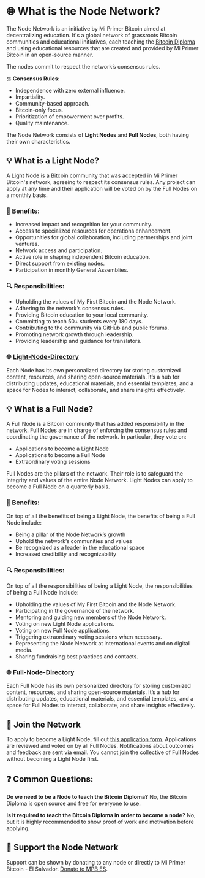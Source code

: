 # 🌐 What is the Node Network?

The Node Network is an initiative by Mi Primer Bitcoin aimed at decentralizing education. It's a global network of grassroots Bitcoin communities and educational initiatives, each teaching the [Bitcoin Diploma](https://github.com/MyFirstBitcoin/Bitcoin-Diploma-2024) and using educational resources that are created and provided by Mi Primer Bitcoin in an open-source manner.

The nodes commit to respect the network’s consensus rules.

⚖️ **Consensus Rules:**
- Independence with zero external influence.
- Impartiality.
- Community-based approach.
- Bitcoin-only focus.
- Prioritization of empowerment over profits.
- Quality maintenance.

The Node Network consists of **Light Nodes** and **Full Nodes**, both having their own characteristics.

## 💡 What is a Light Node?

A Light Node is a Bitcoin community that was accepted in Mi Primer Bitcoin's network, agreeing to respect its consensus rules. Any project can apply at any time and their application will be voted on by the Full Nodes on a monthly basis.

### 🎉 Benefits:
- Increased impact and recognition for your community.
- Access to specialized resources for operations enhancement.
- Opportunities for global collaboration, including partnerships and joint ventures.
- Network access and participation.
- Active role in shaping independent Bitcoin education.
- Direct support from existing nodes.
- Participation in monthly General Assemblies.

### 🔍 Responsibilities:
- Upholding the values of My First Bitcoin and the Node Network.
- Adhering to the network’s consensus rules.
- Providing Bitcoin education to your local community.
- Committing to teach 50+ students every 180 days.
- Contributing to the community via GitHub and public forums.
- Promoting network growth through leadership.
- Providing leadership and guidance for translators.

### 🌐 [Light-Node-Directory](https://github.com/MyFirstBitcoin/Light-Node-Directory/tree/main)
Each Node has its own personalized directory for storing customized content, resources, and sharing open-source materials. It’s a hub for distributing updates, educational materials, and essential templates, and a space for Nodes to interact, collaborate, and share insights effectively.

## 💡 What is a Full Node?

A Full Node is a Bitcoin community that has added responsibility in the network. Full Nodes are in charge of enforcing the consensus rules and coordinating the governance of the network. In particular, they vote on:
- Applications to become a Light Node
- Applications to become a Full Node
- Extraordinary voting sessions

Full Nodes are the pillars of the network. Their role is to safeguard the integrity and values of the entire Node Network. Light Nodes can apply to become a Full Node on a quarterly basis.

### 🎉 Benefits:
On top of all the benefits of being a Light Node, the benefits of being a Full Node include:
- Being a pillar of the Node Network’s growth
- Uphold the network’s communities and values
- Be recognized as a leader in the educational space
- Increased credibility and recognizability

### 🔍 Responsibilities:
On top of all the responsibilities of being a Light Node, the responsibilities of being a Full Node include:
- Upholding the values of My First Bitcoin and the Node Network.
- Participating in the governance of the network.
- Mentoring and guiding new members of the Node Network.
- Voting on new Light Node applications.
- Voting on new Full Node applications.
- Triggering extraordinary voting sessions when necessary.
- Representing the Node Network at international events and on digital media.
- Sharing fundraising best practices and contacts.

### 🌐 Full-Node-Directory
Each Full Node has its own personalized directory for storing customized content, resources, and sharing open-source materials. It’s a hub for distributing updates, educational materials, and essential templates, and a space for Full Nodes to interact, collaborate, and share insights effectively.

## 🚀 Join the Network

To apply to become a Light Node, fill out [this application form](https://docs.google.com/forms/d/e/1FAIpQLSfxtcIOfhm_44T8TKqVSLbO9V1-O_ZQgoMFRYY_gioqoZQ3uA/viewform). Applications are reviewed and voted on by all Full Nodes. Notifications about outcomes and feedback are sent via email. You cannot join the collective of Full Nodes without becoming a Light Node first.

## ❓ Common Questions:

**Do we need to be a Node to teach the Bitcoin Diploma?**
No, the Bitcoin Diploma is open source and free for everyone to use.

**Is it required to teach the Bitcoin Diploma in order to become a node?**
No, but it is highly recommended to show proof of work and motivation before applying.

## 🤝 Support the Node Network

Support can be shown by donating to any node or directly to Mi Primer Bitcoin - El Salvador.
[Donate to MPB ES](https://myfirstbitcoin.io/donate/).

